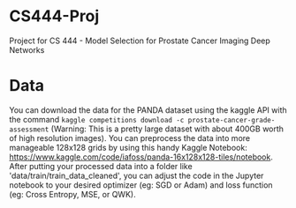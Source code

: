 # CS444-Proj
Project for CS 444 - Model Selection for Prostate Cancer Imaging Deep Networks

# Data
You can download the data for the PANDA dataset using the kaggle API with the command `kaggle competitions download -c prostate-cancer-grade-assessment` (Warning: This is a pretty large dataset with about 400GB worth of high resolution images). You can preprocess the data into more manageable 128x128 grids by using this handy Kaggle Notebook:  https://www.kaggle.com/code/iafoss/panda-16x128x128-tiles/notebook. After putting your processed data into a folder like 'data/train/train_data_cleaned', you can adjust the code in the Jupyter notebook to your desired optimizer (eg: SGD or Adam) and loss function (eg: Cross Entropy, MSE, or QWK).

